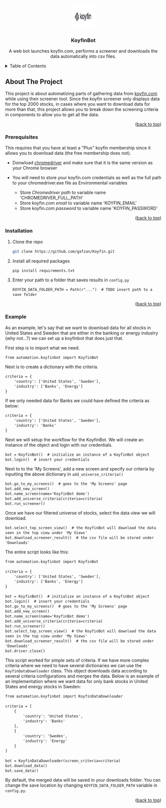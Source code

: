 <a name="readme-top"></a>

<!-- PROJECT LOGO -->
<br />
<div align="center">
  <a href="https://github.com/gafzan/Koyfin">
    <img src="images/logo_share_fb.png" alt="Logo" width="80" height="80">
  </a>

<h3 align="center">KoyfinBot</h3>
  <p align="center">
    A web bot launches koyfin.com, performs a screener and downloads the data automatically into csv files.
  </p>
</div>

<!-- TABLE OF CONTENTS -->
<details>
  <summary>Table of Contents</summary>
  <ol>
    <li><a href="#about-the-project">About The Project</a></li>
    <li><a href="#prerequisites">Prerequisites</a></li>
    <li><a href="#installation">Installation</a></li>
    <li><a href="#example">Example</a></li>      
  </ol>
</details>


<!-- ABOUT THE PROJECT -->
## About The Project
This project is about automatizing parts of gathering data from [koyfin.com](https://app.koyfin.com/) while using their 
screener tool. Since the koyfin screener only displays data for the top 2000 stocks, in cases where you want to download 
data for more than that, this project allows you to break down the screening criteria in components to allow you to get 
all the data.

<p align="right">(<a href="#readme-top">back to top</a>)</p>


<!-- GETTING STARTED -->
### Prerequisites

This requires that you have at least a "Plus" koyfin membership since it allows you to download data (the free membership does not).

* Donwload [chromedriver](https://chromedriver.chromium.org/) and make sure that it is the same version as your Chrome browser

* You will need to store your koyfin.com credentials as well as the full path to your chromedriver.exe file as Environmental variables
  * Store *Chromedriver path* to variable name 'CHROMEDRIVER_FULL_PATH'
  * Store koyfin.com *email* to variable name 'KOYFIN_EMAIL'
  * Store koyfin.com *password* to variable name 'KOYFIN_PASSWORD'
 
 <p align="right">(<a href="#readme-top">back to top</a>)</p>
 
### Installation


1. Clone the repo
   ```sh
   git clone https://github.com/gafzan/Koyfin.git
   ```
2.  Install all required packages
      ```sh
      pip install requirements.txt
      ```
3. Enter your path to a folder that saves results in `config.py`
   ```
   KOYFIN_DATA_FOLDER_PATH = Path(r"...")  # TODO insert path to a save folder
   ```

<p align="right">(<a href="#readme-top">back to top</a>)</p>



<!-- USAGE EXAMPLES -->
### Example

As an example, let's say that we want to download data for all stocks in United States and Sweden that are either in the 
banking or energy industry (why not...?) we can set up a koyfinbot that does just that.

First step is to import what we need.
```
from automation.koyfinbot import KoyfinBot
```
Next is to create a dictionary with the criteria.
```
criteria = {
    'country': ['United States', 'Sweden'],
    'industry': ['Banks', 'Energy']
}
```
If we only needed data for Banks we could have defined the criteria as below:
```
criteria = {
    'country': ['United States', 'Sweden'],
    'industry': 'Banks'
}
```

Next we will setup the workflow for the KoyfinBot. We will create an instance of the object and login with our credentials.

```
bot = KoyfinBot()  # initialize an instance of a KoyfinBot object
bot.login()  # insert your credentials
```

Next to to the 'My Screens', add a new screen and specify our criteria by inputting the above dictionary in 
`add_universe_criteria()`
```
bot.go_to_my_screens()  # goes to the 'My Screens' page
bot.add_new_screen()
bot.name_screen(name='KoyfinBot demo')
bot.add_universe_criteria(criteria=criteria)
bot.run_screener()
```
Once we have our filtered universe of stocks, select the data view we will download.
```
bot.select_top_screen_view()  # the KoyfinBot will download the data seen in the top view under 'My Views'
bot.download_screener_result()  # the csv file will be stored under 'Downloads'
```

The entire script looks like this:
```
from automation.koyfinbot import KoyfinBot

criteria = {
    'country': ['United States', 'Sweden'],
    'industry': ['Banks', 'Energy']
}

bot = KoyfinBot()  # initialize an instance of a KoyfinBot object
bot.login()  # insert your credentials
bot.go_to_my_screens()  # goes to the 'My Screens' page
bot.add_new_screen()
bot.name_screen(name='KoyfinBot demo')
bot.add_universe_criteria(criteria=criteria)
bot.run_screener()
bot.select_top_screen_view()  # the KoyfinBot will download the data seen in the top view under 'My Views'
bot.download_screener_result()  # the csv file will be stored under 'Downloads'
bot.driver.close()
```

This script worked for simple sets of criteria. If we have more complex criteria where we need to have several 
dictionaries we can use the ``KoyfinDataDownloader`` class. This object downloads data according to several criteria configurations and
merges the data. Below is an example of an implementation where we want data for only bank stocks in United States and energy stocks in Sweden:

```
from automation.koyfinbot import KoyfinDataDownloader

criteria = [
    {
        'country': 'United States',
        'industry': 'Banks'
    },
    {
        'country': 'Sweden',
        'industry': 'Energy'
    }
]

bot = KoyfinDataDownloader(screen_criteria=criteria)
bot.download_data()
bot.save_data()
```
By default, the merged data will be saved in your downloads folder. You can change the save location 
by changing `KOYFIN_DATA_FOLDER_PATH` variable in `config.py`.
<p align="right">(<a href="#readme-top">back to top</a>)</p>
